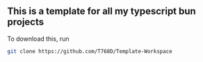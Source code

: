## This is a template for all my typescript bun projects

To download this, run
```bash
git clone https://github.com/T768D/Template-Workspace
```